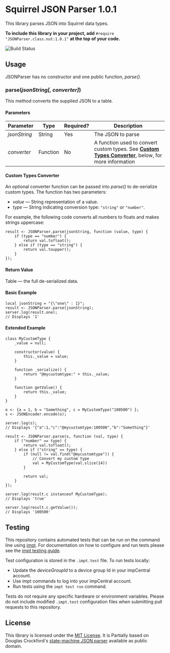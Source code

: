 # Squirrel JSON Parser 1.0.1 #

This library parses JSON into Squirrel data types.

**To include this library in your project, add** `#require "JSONParser.class.nut:1.0.1"` **at the top of your code.**

![Build Status](https://cse-ci.electricimp.com/app/rest/builds/buildType:(id:JSONParser_BuildAndTest)/statusIcon)

## Usage ##

JSONParser has no constructor and one public function, *parse()*.

### parse(*jsonString[, converter]*)

This method converts the supplied JSON to a table.

#### Parameters ####

| Parameter | Type | Required? | Description |
| --- | --- | --- | --- |
| *jsonString* | String | Yes | The JSON to parse |
| *converter* | Function | No | A function used to convert custom types. See [**Custom Types Converter**](#custom-type-converter), below, for more information |

#### Custom Types Converter ####

An optional converter function can be passed into *parse()* to de-serialize custom types. The function has two parameters:

- *value* &mdash; String representation of a value.
- *type* &mdash; String indicating conversion type: `"string"` or `"number"`.

For example, the following code converts all numbers to floats and makes strings uppercase:

```squirrel
result <- JSONParser.parse(jsonString, function (value, type) {
    if (type == "number") {
        return val.tofloat();
    } else if (type == "string") {
        return val.toupper();
    }
});
```

#### Return Value ####

Table &mdash; the full de-serialized data.

#### Basic Example ####

```squirrel
local jsonString = "{\"one\" : 1}";
result <- JSONParser.parse(jsonString);
server.log(result.one);
// Displays '1'
```

#### Extended Example ####

```squirrel
class MyCustomType {
    _value = null;

    constructor(value) {
        this._value = value;
    }

    function _serialize() {
        return "@mycustomtype:" + this._value;
    }

    function getValue() {
        return this._value;
    }
}

o <- {a = 1, b = "Something", c = MyCustomType("100500") };
s <- JSONEncoder.encode(o);

server.log(s);
// Displays '{"a":1,"c":"@mycustomtype:100500","b":"Something"}'

result <- JSONParser.parse(s, function (val, type) {
    if ("number" == type) {
        return val.tofloat();
    } else if ("string" == type) {
        if (null != val.find("@mycustomtype")) {
            // Convert my custom type
            val = MyCustomType(val.slice(14))
        }

        return val;
    }
});

server.log(result.c instanceof MyCustomType);
// Displays 'true'

server.log(result.c.getValue());
// Displays '100500'
```

## Testing ##

This repository contains automated tests that can be run on the command line using [impt](https://github.com/electricimp/imp-central-impt). For documentation on how to configure and run tests please see the [impt testing guide](https://github.com/electricimp/imp-central-impt/blob/master/TestingGuide.md).

Test configuration is stored in the `.impt.test` file. To run tests locally:

- Update the *deviceGroupId* to a device group Id in your impCentral account.
- Use impt commands to log into your impCentral account.
- Run tests using the `impt test run` command.

Tests do not require any specific hardware or environment variables. Please do not include modified `.impt.test` configuration files when submitting pull requests to this repository.

## License ##

This library is licensed under the [MIT License](LICENSE). It is Partially based on Douglas Crockford's [state-machine JSON parser](https://github.com/douglascrockford/JSON-js/blob/master/json_parse_state.js) available as public domain.
